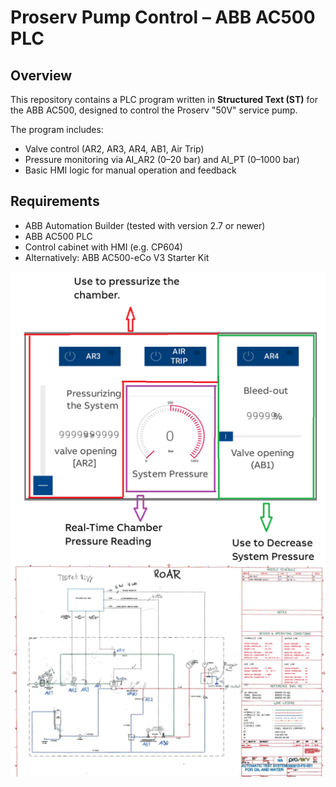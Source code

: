 # Proserv Pump Control – ABB AC500 PLC

## Overview
This repository contains a PLC program written in **Structured Text (ST)** for the ABB AC500, designed to control the Proserv "50V" service pump.

The program includes:
- Valve control (AR2, AR3, AR4, AB1, Air Trip)
- Pressure monitoring via AI_AR2 (0–20 bar) and AI_PT (0–1000 bar)
- Basic HMI logic for manual operation and feedback

## Requirements
- ABB Automation Builder (tested with version 2.7 or newer)
- ABB AC500 PLC
- Control cabinet with HMI (e.g. CP604)
- Alternatively: ABB AC500-eCo V3 Starter Kit


![Pumpesystem skjermbilde](images/HMI%20Interface.png)
![Pumpesystem skjermbilde](images/Hydraulic-Mechanical%20Overview.png)
